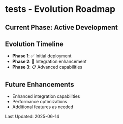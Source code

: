# tests - Evolution Roadmap

## Current Phase: Active Development

## Evolution Timeline

- **Phase 1**: ✅ Initial deployment
- **Phase 2**: 🔄 Integration enhancement
- **Phase 3**: 📋 Advanced capabilities

## Future Enhancements

- Enhanced integration capabilities
- Performance optimizations
- Additional features as needed

Last Updated: 2025-06-14
